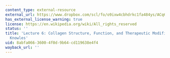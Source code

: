 ```yaml
---
content_type: external-resource
external_url: https://www.dropbox.com/scl/fo/o9ixw4cbhdrkc1fa484ys/ACq6DuYu5hFv7ao45rY8K1U/Lecture%20Recordings?dl=0&preview=24-9-24+2.787%2C+HST.535++Collagen+Structure%2C+Function%2C+and+Therapeutic+Modification+%28Knowles%29+LWC.MP4&rlkey=u2rimyl1s7xeom33sli4jmryz&subfolder_nav_tracking=1
has_external_license_warning: true
license: https://en.wikipedia.org/wiki/All_rights_reserved
status: ''
title: 'Lecture 6: Collagen Structure, Function, and Therapeutic Modification by Ms.
  Knowles'
uid: 8abfa066-3600-4f0d-9b64-cd119638e4f4
wayback_url: ''
---
```

